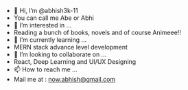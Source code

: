 - 👋 Hi, I’m @abhish3k-11
- You can call me Abe or Abhi
- 👀 I’m interested in ...
- Reading a bunch of books, novels and of course Animeee!! 
- 🌱 I’m currently learning ...
- MERN stack advance level development
- 💞️ I’m looking to collaborate on ...
- React, Deep Learning and UI/UX Designing
- 📫 How to reach me ...
- Mail me at : now.abhish@gmail.com

<!---
abhish3k-11/abhish3k-11 is a ✨ special ✨ repository because its `README.md` (this file) appears on your GitHub profile.
You can click the Preview link to take a look at your changes.
--->
